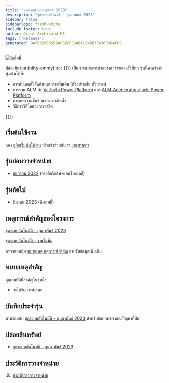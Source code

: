 ```yaml
---
title: "วางจําหน่ายกุมภาพันธ์ 2023"
description: "ชุดระบบอัตโนมัติ - กุมภาพันธ์ 2023"
sidebar: false
sidebarlogo: fresh-white
include_footer: true
author: Grant-Archibald-MS
tags: ['Release']
generated: BA7B829B3653A8B2CFE946A1845B7FA363D6AF08
---
```


![ดีเอ็มมี่](/images/nifty-emmy.png)

ปล่อยมีนาคม (nifty-emmy) ของ {{<product-name>}} เป็นการเผยแพร่ตัวอย่างสาธารณะครั้งที่หก รุ่นนี้คาดว่าจะมุ่งเน้นไปที่:

- การอัปเดตตัวจัดกําหนดการเพิ่มเติม (ตัวอย่างเช่น ตัวกรอง)
- การรวม ALM กับ [ท่อสําหรับ Power Platform](https://learn.microsoft.com/en-us/power-platform/alm/pipelines) และ [ALM Accelerator สําหรับ Power Platform](https://learn.microsoft.com/en-us/power-platform/guidance/coe/almacceleratorpowerplatform-components)
- การลดความซับซ้อนของการติดตั้ง
- วิธีการวิดีโอและการสาธิต

{{<questions name="/content/th/releases/march-2023.json" completed="ขอขอบคุณที่ให้ข้อเสนอแนะ" showNavigationButtons="false" locale="th">}}

## เริ่มต้นใช้งาน

ลอง [คู่มือเริ่มต้นใช้งาน](/th/get-started) หรือเข้าร่วมกับเรา [เวลาทําการ](/th/office-hours)

## รุ่นก่อนวางจําหน่าย

- [ธันวาคม 2022](/th/releases/december-2022) (กระตือรือร้น-แอนโทเนลลี)

## รุ่นถัดไป

- มีนาคม 2023 (ดี-เอมมี่)

## เหตุการณ์สําคัญของโครงการ

[ชุดระบบอัตโนมัติ - กุมภาพันธ์ 2023](https://github.com/orgs/microsoft/projects/486/views/9)

[ชุดระบบอัตโนมัติ - งานในมือ](https://github.com/orgs/microsoft/projects/486/views/1)

ตรวจสอบปุ่ม [หมายเหตุเหตุการณ์สําคัญ](/th/releases/milestones) สําหรับข้อมูลเพิ่มเติม

## หมายเหตุสําคัญ

คุณสมบัติที่สําคัญในรุ่นนี้:

- จะได้รับการอัปเดต

## บันทึกประจํารุ่น

มาพร้อมกับ [ชุดระบบอัตโนมัติ - กุมภาพันธ์ 2023](https://github.com/microsoft/powercat-automation-kit/releases/tag/AutomationKit-February2023) สําหรับข้อบกพร่องและปัญหาที่ปิด

## ปล่อยสินทรัพย์

- [ชุดระบบอัตโนมัติ - กุมภาพันธ์ 2023](https://github.com/microsoft/powercat-automation-kit/releases/tag/AutomationKit-February2023)

## ประวัติการวางจําหน่าย

เต็ม [ประวัติการวางจําหน่าย](/th/releases)

